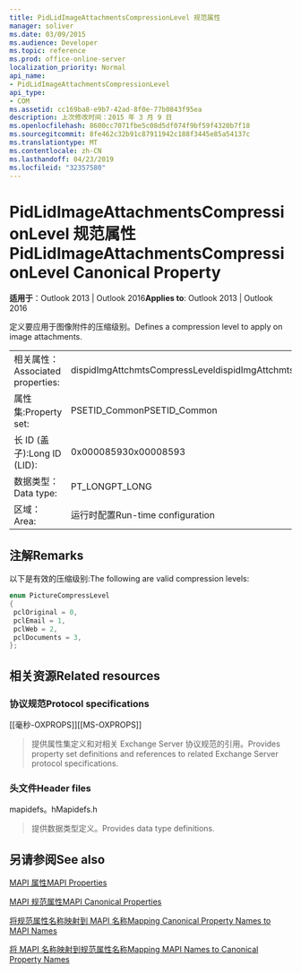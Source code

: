 ```yaml
---
title: PidLidImageAttachmentsCompressionLevel 规范属性
manager: soliver
ms.date: 03/09/2015
ms.audience: Developer
ms.topic: reference
ms.prod: office-online-server
localization_priority: Normal
api_name:
- PidLidImageAttachmentsCompressionLevel
api_type:
- COM
ms.assetid: cc169ba8-e9b7-42ad-8f0e-77b0843f95ea
description: 上次修改时间：2015 年 3 月 9 日
ms.openlocfilehash: 8600cc7071fbe5c08d5df074f9bf59f4320b7f18
ms.sourcegitcommit: 8fe462c32b91c87911942c188f3445e85a54137c
ms.translationtype: MT
ms.contentlocale: zh-CN
ms.lasthandoff: 04/23/2019
ms.locfileid: "32357580"
---
```

# <a name="pidlidimageattachmentscompressionlevel-canonical-property"></a><span data-ttu-id="50b71-103">PidLidImageAttachmentsCompressionLevel 规范属性</span><span class="sxs-lookup"><span data-stu-id="50b71-103">PidLidImageAttachmentsCompressionLevel Canonical Property</span></span>

  
  
<span data-ttu-id="50b71-104">**适用于**：Outlook 2013 | Outlook 2016</span><span class="sxs-lookup"><span data-stu-id="50b71-104">**Applies to**: Outlook 2013 | Outlook 2016</span></span> 
  
<span data-ttu-id="50b71-105">定义要应用于图像附件的压缩级别。</span><span class="sxs-lookup"><span data-stu-id="50b71-105">Defines a compression level to apply on image attachments.</span></span>
  
|||
|:-----|:-----|
|<span data-ttu-id="50b71-106">相关属性：</span><span class="sxs-lookup"><span data-stu-id="50b71-106">Associated properties:</span></span>  <br/> |<span data-ttu-id="50b71-107">dispidImgAttchmtsCompressLevel</span><span class="sxs-lookup"><span data-stu-id="50b71-107">dispidImgAttchmtsCompressLevel</span></span>  <br/> |
|<span data-ttu-id="50b71-108">属性集:</span><span class="sxs-lookup"><span data-stu-id="50b71-108">Property set:</span></span>  <br/> |<span data-ttu-id="50b71-109">PSETID_Common</span><span class="sxs-lookup"><span data-stu-id="50b71-109">PSETID_Common</span></span>  <br/> |
|<span data-ttu-id="50b71-110">长 ID (盖子):</span><span class="sxs-lookup"><span data-stu-id="50b71-110">Long ID (LID):</span></span>  <br/> |<span data-ttu-id="50b71-111">0x00008593</span><span class="sxs-lookup"><span data-stu-id="50b71-111">0x00008593</span></span>  <br/> |
|<span data-ttu-id="50b71-112">数据类型：</span><span class="sxs-lookup"><span data-stu-id="50b71-112">Data type:</span></span>  <br/> |<span data-ttu-id="50b71-113">PT_LONG</span><span class="sxs-lookup"><span data-stu-id="50b71-113">PT_LONG</span></span>  <br/> |
|<span data-ttu-id="50b71-114">区域：</span><span class="sxs-lookup"><span data-stu-id="50b71-114">Area:</span></span>  <br/> |<span data-ttu-id="50b71-115">运行时配置</span><span class="sxs-lookup"><span data-stu-id="50b71-115">Run-time configuration</span></span>  <br/> |
   
## <a name="remarks"></a><span data-ttu-id="50b71-116">注解</span><span class="sxs-lookup"><span data-stu-id="50b71-116">Remarks</span></span>

<span data-ttu-id="50b71-117">以下是有效的压缩级别:</span><span class="sxs-lookup"><span data-stu-id="50b71-117">The following are valid compression levels:</span></span>
  
```cpp
enum PictureCompressLevel
{
 pclOriginal = 0,
 pclEmail = 1,
 pclWeb = 2,
 pclDocuments = 3,
};
```

## <a name="related-resources"></a><span data-ttu-id="50b71-118">相关资源</span><span class="sxs-lookup"><span data-stu-id="50b71-118">Related resources</span></span>

### <a name="protocol-specifications"></a><span data-ttu-id="50b71-119">协议规范</span><span class="sxs-lookup"><span data-stu-id="50b71-119">Protocol specifications</span></span>

<span data-ttu-id="50b71-120">[[毫秒-OXPROPS]]</span><span class="sxs-lookup"><span data-stu-id="50b71-120">[[MS-OXPROPS]]</span></span> 
  
> <span data-ttu-id="50b71-121">提供属性集定义和对相关 Exchange Server 协议规范的引用。</span><span class="sxs-lookup"><span data-stu-id="50b71-121">Provides property set definitions and references to related Exchange Server protocol specifications.</span></span>
    
### <a name="header-files"></a><span data-ttu-id="50b71-122">头文件</span><span class="sxs-lookup"><span data-stu-id="50b71-122">Header files</span></span>

<span data-ttu-id="50b71-123">mapidefs。h</span><span class="sxs-lookup"><span data-stu-id="50b71-123">Mapidefs.h</span></span>
  
> <span data-ttu-id="50b71-124">提供数据类型定义。</span><span class="sxs-lookup"><span data-stu-id="50b71-124">Provides data type definitions.</span></span>
    
## <a name="see-also"></a><span data-ttu-id="50b71-125">另请参阅</span><span class="sxs-lookup"><span data-stu-id="50b71-125">See also</span></span>



[<span data-ttu-id="50b71-126">MAPI 属性</span><span class="sxs-lookup"><span data-stu-id="50b71-126">MAPI Properties</span></span>](mapi-properties.md)
  
[<span data-ttu-id="50b71-127">MAPI 规范属性</span><span class="sxs-lookup"><span data-stu-id="50b71-127">MAPI Canonical Properties</span></span>](mapi-canonical-properties.md)
  
[<span data-ttu-id="50b71-128">将规范属性名称映射到 MAPI 名称</span><span class="sxs-lookup"><span data-stu-id="50b71-128">Mapping Canonical Property Names to MAPI Names</span></span>](mapping-canonical-property-names-to-mapi-names.md)
  
[<span data-ttu-id="50b71-129">将 MAPI 名称映射到规范属性名称</span><span class="sxs-lookup"><span data-stu-id="50b71-129">Mapping MAPI Names to Canonical Property Names</span></span>](mapping-mapi-names-to-canonical-property-names.md)


